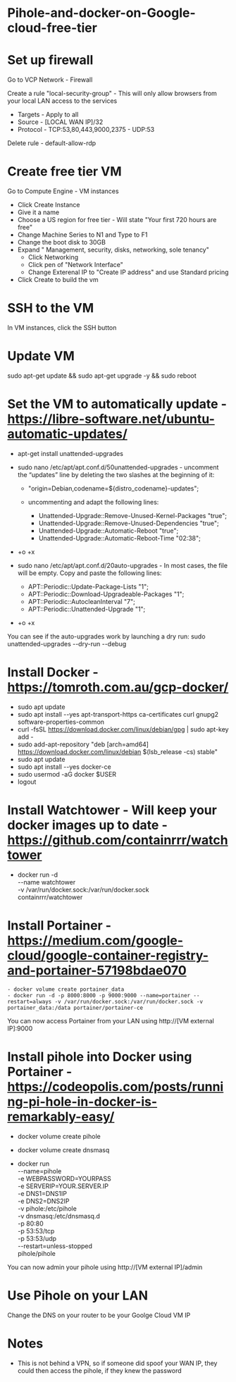 # Pihole-and-docker-on-Google-cloud-free-tier

# Set up firewall
Go to VCP Network - Firewall
  
Create a rule "local-security-group" - This will only allow browsers from your local LAN access to the services
  - Targets - Apply to all
  - Source - [LOCAL WAN IP]/32
  - Protocol  - TCP:53,80,443,9000,2375
              - UDP:53

Delete rule - default-allow-rdp

# Create free tier VM
Go to Compute Engine - VM instances
  - Click Create Instance
  - Give it a name
  - Choose a US region for free tier - Will state "Your first 720 hours are free"
  - Change Machine Series to N1 and Type to F1
  - Change the boot disk to 30GB
  - Expand " Management, security, disks, networking, sole tenancy"
      - Click Networking
      - Click pen of "Network Interface"
      - Change Exterenal IP to "Create IP address" and use Standard pricing
  - Click Create to build the vm
  
# SSH to the VM
  In VM instances, click the SSH button
  
# Update VM
  sudo apt-get update && sudo apt-get upgrade -y && sudo reboot
  
# Set the VM to automatically update - https://libre-software.net/ubuntu-automatic-updates/
  - apt-get install unattended-upgrades
  - sudo nano /etc/apt/apt.conf.d/50unattended-upgrades - uncomment the “updates” line by deleting the two slashes at the beginning of it:
    - "origin=Debian,codename=${distro_codename}-updates";
    
    - uncommenting and adapt the following lines:
      - Unattended-Upgrade::Remove-Unused-Kernel-Packages "true";
      - Unattended-Upgrade::Remove-Unused-Dependencies "true"; 
      - Unattended-Upgrade::Automatic-Reboot "true";
      - Unattended-Upgrade::Automatic-Reboot-Time "02:38";
  - <ctrl>+o <enter> <ctrl>+x

  - sudo nano /etc/apt/apt.conf.d/20auto-upgrades - In most cases, the file will be empty. Copy and paste the following lines:
     - APT::Periodic::Update-Package-Lists "1";
     - APT::Periodic::Download-Upgradeable-Packages "1";
     - APT::Periodic::AutocleanInterval "7";
     - APT::Periodic::Unattended-Upgrade "1";
  - <ctrl>+o <enter> <ctrl>+x

  You can see if the auto-upgrades work by launching a dry run:
    sudo unattended-upgrades --dry-run --debug

# Install Docker - https://tomroth.com.au/gcp-docker/
  - sudo apt update
  - sudo apt install --yes apt-transport-https ca-certificates curl gnupg2 software-properties-common
  - curl -fsSL https://download.docker.com/linux/debian/gpg | sudo apt-key add -
  - sudo add-apt-repository "deb [arch=amd64] https://download.docker.com/linux/debian $(lsb_release -cs) stable"
  - sudo apt update
  - sudo apt install --yes docker-ce
  - sudo usermod -aG docker $USER
  - logout

# Install Watchtower - Will keep your docker images up to date - https://github.com/containrrr/watchtower
  - docker run -d \
    --name watchtower \
    -v /var/run/docker.sock:/var/run/docker.sock \
    containrrr/watchtower


# Install Portainer - https://medium.com/google-cloud/google-container-registry-and-portainer-57198bdae070
    - docker volume create portainer_data
    - docker run -d -p 8000:8000 -p 9000:9000 --name=portainer --restart=always -v /var/run/docker.sock:/var/run/docker.sock -v portainer_data:/data portainer/portainer-ce
  
You can now access Portainer from your LAN using http://[VM external IP]:9000
  
# Install pihole into Docker using Portainer - https://codeopolis.com/posts/running-pi-hole-in-docker-is-remarkably-easy/

  - docker volume create pihole
  - docker volume create dnsmasq
  
  - docker run \
--name=pihole \
-e WEBPASSWORD=YOURPASS \
-e SERVERIP=YOUR.SERVER.IP \
-e DNS1=DNS1IP \
-e DNS2=DNS2IP \
-v pihole:/etc/pihole \
-v dnsmasq:/etc/dnsmasq.d \
-p 80:80 \
-p 53:53/tcp \
-p 53:53/udp \
--restart=unless-stopped \
pihole/pihole

You can now admin your pihole using http://[VM external IP]/admin

# Use Pihole on your LAN
  Change the DNS on your router to be your Goolge Cloud VM IP
  
# Notes
- This is not behind a VPN, so if someone did spoof your WAN IP, they could then access the pihole, if they knew the password
